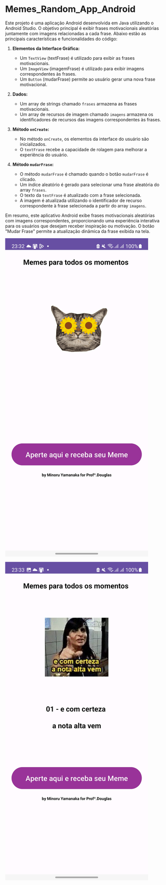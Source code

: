
# Memes_Random_App_Android

Este projeto é uma aplicação Android desenvolvida em Java utilizando o Android Studio. O objetivo principal é exibir frases motivacionais aleatórias juntamente com imagens relacionadas a cada frase. Abaixo estão as principais características e funcionalidades do código:

1. **Elementos da Interface Gráfica:**
   - Um `TextView` (textFrase) é utilizado para exibir as frases motivacionais.
   - Um `ImageView` (imagemFrase) é utilizado para exibir imagens correspondentes às frases.
   - Um `Button` (mudarFrase) permite ao usuário gerar uma nova frase motivacional.

2. **Dados:**
   - Um array de strings chamado `frases` armazena as frases motivacionais.
   - Um array de recursos de imagem chamado `imagens` armazena os identificadores de recursos das imagens correspondentes às frases.

3. **Método `onCreate`:**
   - No método `onCreate`, os elementos da interface do usuário são inicializados.
   - O `textFrase` recebe a capacidade de rolagem para melhorar a experiência do usuário.

4. **Método `mudarFrase`:**
   - O método `mudarFrase` é chamado quando o botão `mudarFrase` é clicado.
   - Um índice aleatório é gerado para selecionar uma frase aleatória do array `frases`.
   - O texto da `textFrase` é atualizado com a frase selecionada.
   - A imagem é atualizada utilizando o identificador de recurso correspondente à frase selecionada a partir do array `imagens`.

Em resumo, este aplicativo Android exibe frases motivacionais aleatórias com imagens correspondentes, proporcionando uma experiência interativa para os usuários que desejam receber inspiração ou motivação. O botão "Mudar Frase" permite a atualização dinâmica da frase exibida na tela.


![image](assets/Screenshot_page_home.jpg)

![image2](assets/Screenshot_page_img.jpg)
